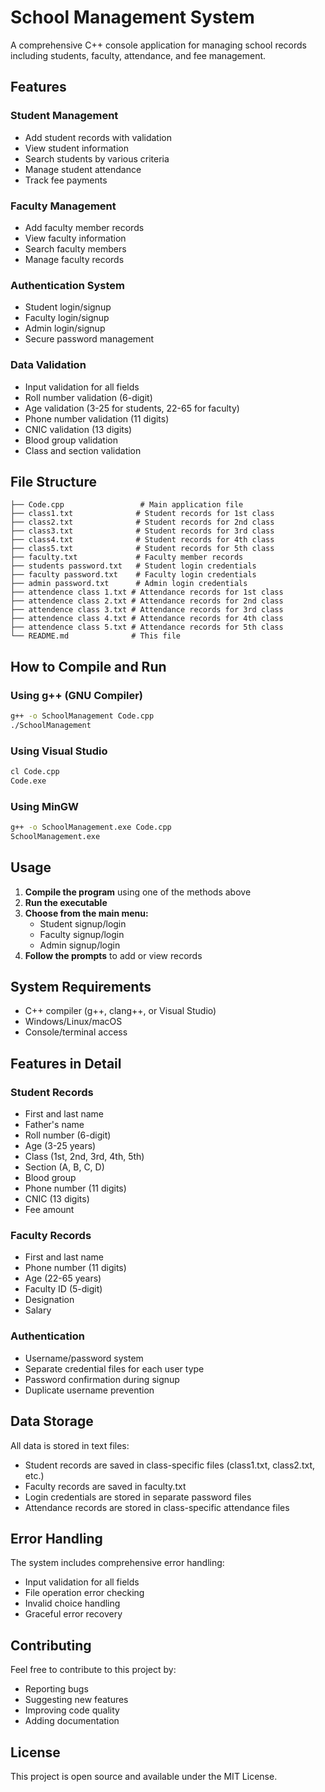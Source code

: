 # School Management System

A comprehensive C++ console application for managing school records including students, faculty, attendance, and fee management.

## Features

### Student Management
- Add student records with validation
- View student information
- Search students by various criteria
- Manage student attendance
- Track fee payments

### Faculty Management
- Add faculty member records
- View faculty information
- Search faculty members
- Manage faculty records

### Authentication System
- Student login/signup
- Faculty login/signup
- Admin login/signup
- Secure password management

### Data Validation
- Input validation for all fields
- Roll number validation (6-digit)
- Age validation (3-25 for students, 22-65 for faculty)
- Phone number validation (11 digits)
- CNIC validation (13 digits)
- Blood group validation
- Class and section validation

## File Structure

```
├── Code.cpp                 # Main application file
├── class1.txt              # Student records for 1st class
├── class2.txt              # Student records for 2nd class
├── class3.txt              # Student records for 3rd class
├── class4.txt              # Student records for 4th class
├── class5.txt              # Student records for 5th class
├── faculty.txt             # Faculty member records
├── students password.txt   # Student login credentials
├── faculty password.txt    # Faculty login credentials
├── admin password.txt      # Admin login credentials
├── attendence class 1.txt # Attendance records for 1st class
├── attendence class 2.txt # Attendance records for 2nd class
├── attendence class 3.txt # Attendance records for 3rd class
├── attendence class 4.txt # Attendance records for 4th class
├── attendence class 5.txt # Attendance records for 5th class
└── README.md              # This file
```

## How to Compile and Run

### Using g++ (GNU Compiler)
```bash
g++ -o SchoolManagement Code.cpp
./SchoolManagement
```

### Using Visual Studio
```bash
cl Code.cpp
Code.exe
```

### Using MinGW
```bash
g++ -o SchoolManagement.exe Code.cpp
SchoolManagement.exe
```

## Usage

1. **Compile the program** using one of the methods above
2. **Run the executable**
3. **Choose from the main menu:**
   - Student signup/login
   - Faculty signup/login
   - Admin signup/login
4. **Follow the prompts** to add or view records

## System Requirements

- C++ compiler (g++, clang++, or Visual Studio)
- Windows/Linux/macOS
- Console/terminal access

## Features in Detail

### Student Records
- First and last name
- Father's name
- Roll number (6-digit)
- Age (3-25 years)
- Class (1st, 2nd, 3rd, 4th, 5th)
- Section (A, B, C, D)
- Blood group
- Phone number (11 digits)
- CNIC (13 digits)
- Fee amount

### Faculty Records
- First and last name
- Phone number (11 digits)
- Age (22-65 years)
- Faculty ID (5-digit)
- Designation
- Salary

### Authentication
- Username/password system
- Separate credential files for each user type
- Password confirmation during signup
- Duplicate username prevention

## Data Storage

All data is stored in text files:
- Student records are saved in class-specific files (class1.txt, class2.txt, etc.)
- Faculty records are saved in faculty.txt
- Login credentials are stored in separate password files
- Attendance records are stored in class-specific attendance files

## Error Handling

The system includes comprehensive error handling:
- Input validation for all fields
- File operation error checking
- Invalid choice handling
- Graceful error recovery

## Contributing

Feel free to contribute to this project by:
- Reporting bugs
- Suggesting new features
- Improving code quality
- Adding documentation

## License

This project is open source and available under the MIT License. 